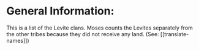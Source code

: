 # General Information:

This is a list of the Levite clans. Moses counts the Levites separately from the other tribes because they did not receive any land. (See: [[translate-names]])